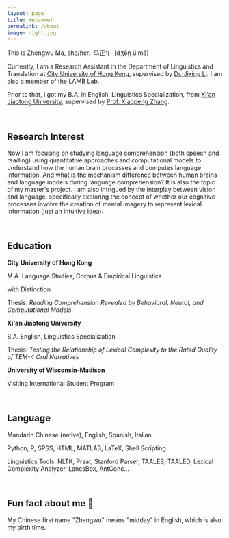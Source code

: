 ```yaml
---
layout: page
title: Welcome!
permalink: /about
image: night.jpg
---
```


This is Zhengwu Ma, she/her.&ensp;马正午&ensp;[dʒə̀ŋ ǔ mǎ]

Currently, I am a Research Assistant in the Department of Linguistics and Translation at [City University of Hong Kong](https://www.cityu.edu.hk/), supervised by [Dr. Jixing Li](https://jixing-li.github.io/). I am also a member of the [LAMB Lab](https://compneurolinglab.github.io/).

Prior to that, I got my B.A. in English, Linguistics Specialization, from [Xi'an Jiaotong University](http://www.xjtu.edu.cn), supervised by [Prof. Xiaopeng Zhang](http://gr.xjtu.edu.cn/en/web/zhangxp).

<br>

## Research Interest

Now I am focusing on studying language comprehension (both speech and reading) using quantitative approaches and computational models to understand how the human brain processes and computes language information. And what is the mechanism difference between human brains and language models during language comprehension? It is also the topic of my master's project. I am also intrigued by the interplay between vision and language, specifically exploring the concept of whether our cognitive processes involve the creation of mental imagery to represent lexical information (just an intuitive idea).

<br>

## Education

<b> City University of Hong Kong</b><br />

M.A. Language Studies, Corpus & Empirical Linguistics <br>

with Distinction

Thesis: <i> Reading Comprehension Revealed by Behavioral, Neural, and Computational Models </i> 

<b> Xi'an Jiaotong University</b><br />

B.A. English, Linguistics Specialization <br>

Thesis: <i> Testing the Relationship of Lexical Complexity to the Rated Quality of TEM-4 Oral Narratives </i>

<b> University of Wisconsin-Madison</b><br />

Visiting International Student Program

<br>

## Language

Mandarin Chinese (native), English, Spanish, Italian

Python, R, SPSS, HTML, MATLAB, LaTeX, Shell Scripting

Linguistics Tools: NLTK, Praat, Stanford Parser, TAALES, TAALED, Lexical Complexity Analyzer, LancsBox, AntConc...

 <br>
 
## Fun fact about me 🥳

My Chinese first name "Zhengwu" means "midday" in English, which is also my birth time.  
